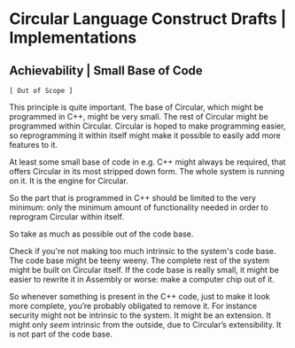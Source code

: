 ﻿Circular Language Construct Drafts | Implementations
====================================================

Achievability | Small Base of Code
----------------------------------

`[ Out of Scope ]`

This principle is quite important. The base of Circular, which might be programmed in C++, might be very small. The rest of Circular might be programmed within Circular. Circular is hoped to make programming easier, so reprogramming it within itself might make it possible to easily add more features to it.

At least some small base of code in e.g. C++ might always be required, that offers Circular in its most stripped down form. The whole system is running on it. It is the engine for Circular.

So the part that is programmed in C++ should be limited to the very minimum: only the minimum amount of functionality needed in order to reprogram Circular within itself.

So take as much as possible out of the code base.

Check if you're not making too much intrinsic to the system's code base. The code base might be teeny weeny. The complete rest of the system might be built on Circular itself. If the code base is really small, it might be easier to rewrite it in Assembly or worse: make a computer chip out of it.

So whenever something is present in the C++ code, just to make it look more complete, you’re probably obligated to remove it. For instance security might not be intrinsic to the system. It might be an extension. It might only *seem* intrinsic from the outside, due to Circular’s extensibility. It is not part of the code base.